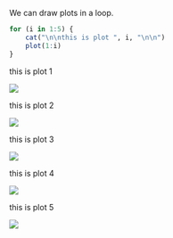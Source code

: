 We can draw plots in a loop.


```r
for (i in 1:5) {
    cat("\n\nthis is plot ", i, "\n\n")
    plot(1:i)
}
```



this is plot  1 

![](http://animation.r-forge.r-project.org/knitr-ex/figure/054-loop-plots-loop1.png) 

this is plot  2 

![](http://animation.r-forge.r-project.org/knitr-ex/figure/054-loop-plots-loop2.png) 

this is plot  3 

![](http://animation.r-forge.r-project.org/knitr-ex/figure/054-loop-plots-loop3.png) 

this is plot  4 

![](http://animation.r-forge.r-project.org/knitr-ex/figure/054-loop-plots-loop4.png) 

this is plot  5 

![](http://animation.r-forge.r-project.org/knitr-ex/figure/054-loop-plots-loop5.png) 
